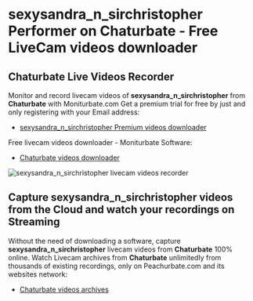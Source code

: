 # sexysandra_n_sirchristopher Performer on Chaturbate - Free LiveCam videos downloader

## Chaturbate Live Videos Recorder

Monitor and record livecam videos of **sexysandra_n_sirchristopher** from **Chaturbate** with Moniturbate.com
Get a premium trial for free by just and only registering with your Email address:
* [sexysandra_n_sirchristopher Premium videos downloader](https://moniturbate.com/request-demo-licence-key.html)

Free livecam videos downloader - Moniturbate Software:
* [Chaturbate videos downloader](https://moniturbate.com/moniturbate-download-software.html)

![sexysandra_n_sirchristopher livecam videos recorder](https://peachurnet.com/templates/moniturbate-software.png)


## Capture sexysandra_n_sirchristopher videos from the Cloud and watch your recordings on Streaming

Without the need of downloading a software, capture **sexysandra_n_sirchristopher** livecam videos from **Chaturbate** 100% online.
Watch Livecam archives from **Chaturbate** unlimitedly from thousands of existing recordings, only on Peachurbate.com and its websites network:
* [Chaturbate videos archives](https://peachurnet.com/)